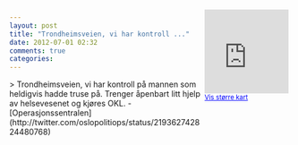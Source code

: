 ```yaml
---
layout: post
title: "Trondheimsveien, vi har kontroll ..."
date: 2012-07-01 02:32
comments: true
categories: 
---
```

<div style="float:right; margin:5px; position:relative;top:-130px;"><iframe width="150" height="150" frameborder="0" scrolling="no" marginheight="0" marginwidth="0" src="http://maps.google.com/maps?q=Trondheimsveien%0A,+Oslo&hl=no&t=m&z=14&output=embed&iwloc=&"></iframe><br/><small><a href="http://maps.google.com/maps?q=Trondheimsveien%0A,+Oslo&hl=no&t=m&z=14&source=embed&iwloc=A" style="color:#0000FF;text-align:left" target="_new">Vis st&oslash;rre kart</a></small></div>
> Trondheimsveien, vi har kontroll på mannen som heldigvis hadde truse på. Trenger åpenbart litt hjelp av helsevesenet og kjøres OKL. 
- [Operasjonssentralen](http://twitter.com/oslopolitiops/status/219362742824480768)
